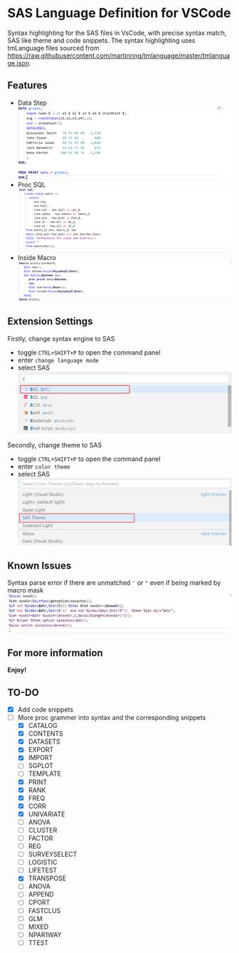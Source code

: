 # SAS Language Definition for VSCode

 Syntax highlighting for the SAS files in VsCode, with precise syntax match, SAS like theme and code snippets. 
 The syntax highlighting uses tmLanguage files sourced from https://raw.githubusercontent.com/martinring/tmlanguage/master/tmlanguage.json. 


## Features
* Data Step
![](feature1.jpg)
* Proc SQL
![](feature2.jpg)
* Inside Macro
![](feature3.jpg)



## Extension Settings
Firstly, change syntax engine to SAS
* toggle `CTRL+SHIFT+P` to open the command panel
* enter `change language mode`
* select SAS
![](setup1.png)

Secondly, change theme to SAS
* toggle `CTRL+SHIFT+P` to open the command panel
* enter `color theme`
* select SAS
![](setup2.png)

## Known Issues
Syntax parse error if there are unmatched `'` or `"` even if being marked by macro mask
![](issue1.jpg)

## For more information

**Enjoy!**

## TO-DO
- [x] Add code snippets
- [ ] More proc grammer into syntax and the corresponding snippets
    - [x] CATALOG
    - [x] CONTENTS
    - [x] DATASETS
    - [x] EXPORT
    - [x] IMPORT
    - [ ] SGPLOT
    - [ ] TEMPLATE
    - [x] PRINT
    - [x] RANK
    - [x] FREQ
    - [x] CORR
    - [x] UNIVARIATE
    - [ ] ANOVA
    - [ ] CLUSTER
    - [ ] FACTOR
    - [ ] REG
    - [ ] SURVEYSELECT
    - [ ] LOGISTIC
    - [ ] LIFETEST
    - [X] TRANSPOSE
    - [ ] ANOVA 
    - [ ] APPEND 
    - [ ] CPORT
    - [ ] FASTCLUS
    - [ ] GLM
    - [ ] MIXED
    - [ ] NPAR1WAY
    - [ ] TTEST